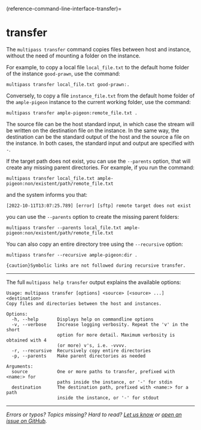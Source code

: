 (reference-command-line-interface-transfer)=
# transfer

The `multipass transfer` command copies files between host and instance, without the need of mounting a folder on the instance.

For example, to copy a local file `local_file.txt` to the default home folder of the instance `good-prawn`, use the command:

```{code-block} text
multipass transfer local_file.txt good-prawn:.
```

Conversely, to copy a file `instance_file.txt` from the default home folder of the `ample-pigeon` instance to the current working folder, use the command:

```{code-block} text
multipass transfer ample-pigeon:remote_file.txt .
```

The source file can be the host standard input, in which case the stream will be written on the destination file on the instance. In the same way, the destination can be the standard output of the host and the source a file on the instance. In both cases, the standard input and output are specified with `-`.

If the target path does not exist, you can use the `--parents` option, that will create any missing parent directories. For example, if you run the command:

```{code-block} text
multipass transfer local_file.txt ample-pigeon:non/existent/path/remote_file.txt
```

and the system informs you that:

```{code-block} text
[2022-10-11T13:07:25.789] [error] [sftp] remote target does not exist
```

you can use the `--parents` option to create the missing parent folders:

```{code-block} text
multipass transfer --parents local_file.txt ample-pigeon:non/existent/path/remote_file.txt
```

You can also copy an entire directory tree using the `--recursive` option:

```{code-block} text
multipass transfer --recursive ample-pigeon:dir .
```

```{caution}Symbolic links are not followed during recursive transfer.```

---

The full `multipass help transfer` output explains the available options:
```{code-block} text
Usage: multipass transfer [options] <source> [<source> ...] <destination>
Copy files and directories between the host and instances.

Options:
  -h, --help       Displays help on commandline options
  -v, --verbose    Increase logging verbosity. Repeat the 'v' in the short
                   option for more detail. Maximum verbosity is obtained with 4
                   (or more) v's, i.e. -vvvv.
  -r, --recursive  Recursively copy entire directories
  -p, --parents    Make parent directories as needed

Arguments:
  source           One or more paths to transfer, prefixed with <name:> for
                   paths inside the instance, or '-' for stdin
  destination      The destination path, prefixed with <name:> for a path
                   inside the instance, or '-' for stdout
```

---

*Errors or typos? Topics missing? Hard to read? <a href="https://docs.google.com/forms/d/e/1FAIpQLSd0XZDU9sbOCiljceh3rO_rkp6vazy2ZsIWgx4gsvl_Sec4Ig/viewform?usp=pp_url&entry.317501128=https://multipass.run/docs/transfer-command" target="_blank">Let us know</a> or <a href="https://github.com/canonical/multipass/issues/new/choose" target="_blank">open an issue on GitHub</a>.*

